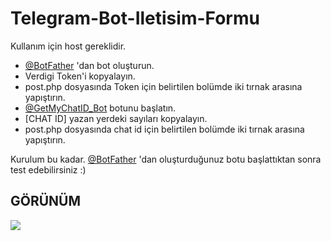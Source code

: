 # Telegram-Bot-Iletisim-Formu

 Kullanım için host gereklidir.

- [@BotFather](https://telegram.me/BotFather) 'dan bot oluşturun.
- Verdigi Token'i kopyalayın.
- post.php dosyasında Token için belirtilen bolümde iki tırnak arasına yapıştırın.
- [@GetMyChatID_Bot](https://telegram.me/GetMyChatID_Bot) botunu başlatın.
- [CHAT ID] yazan yerdeki sayıları kopyalayın.
- post.php dosyasında chat id için belirtilen bolümde iki tırnak arasına yapıştırın.

Kurulum bu kadar.
[@BotFather](https://telegram.me/BotFather) 'dan oluşturduğunuz botu başlattıktan sonra test edebilirsiniz :)

## GÖRÜNÜM

![](https://store.donanimhaber.com/2e/ae/b3/2eaeb32bd5939b80ece53ca82a1540d5.jpeg)
